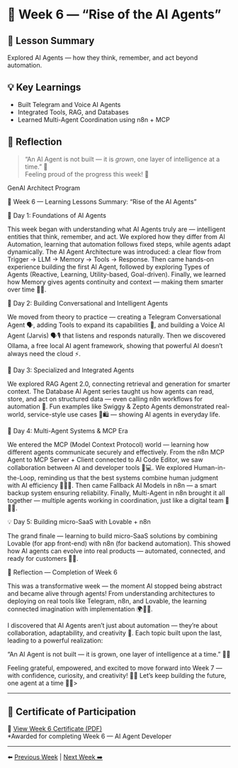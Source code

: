 # 🤖 Week 6 — “Rise of the AI Agents”

## 🧩 Lesson Summary
Explored AI Agents — how they think, remember, and act beyond automation.

## 💡 Key Learnings
- Built Telegram and Voice AI Agents  
- Integrated Tools, RAG, and Databases  
- Learned Multi-Agent Coordination using n8n + MCP

## 💭 Reflection
> “An AI Agent is not built — it is *grown*, one layer of intelligence at a time.” 🌱  
Feeling proud of the progress this week! 💪
>
GenAI Architect Program

🧭 Week 6 — Learning Lessons Summary: “Rise of the AI Agents”

🤖 Day 1: Foundations of AI Agents

This week began with understanding what AI Agents truly are — intelligent entities that think, remember, and act.
We explored how they differ from AI Automation, learning that automation follows fixed steps, while agents adapt dynamically.
The AI Agent Architecture was introduced: a clear flow from Trigger → LLM → Memory → Tools → Response.
Then came hands-on experience building the first AI Agent, followed by exploring Types of Agents (Reactive, Learning, Utility-based, Goal-driven).
Finally, we learned how Memory gives agents continuity and context — making them smarter over time 🧠✨.

💬 Day 2: Building Conversational and Intelligent Agents

We moved from theory to practice — creating a Telegram Conversational Agent 🗣️, adding Tools to expand its capabilities 🔧, and building a Voice AI Agent (Jarvis) 🗣️🎙️ that listens and responds naturally.
Then we discovered Ollama, a free local AI agent framework, showing that powerful AI doesn’t always need the cloud ⚡.

🧩 Day 3: Specialized and Integrated Agents

We explored RAG Agent 2.0, connecting retrieval and generation for smarter context.
The Database AI Agent series taught us how agents can read, store, and act on structured data — even calling n8n workflows for automation 🚀.
Fun examples like Swiggy & Zepto Agents demonstrated real-world, service-style use cases 🍔🛍️ — showing AI agents in everyday life.

🔗 Day 4: Multi-Agent Systems & MCP Era

We entered the MCP (Model Context Protocol) world — learning how different agents communicate securely and effectively.
From the n8n MCP Agent to MCP Server + Client connected to AI Code Editor, we saw collaboration between AI and developer tools 🤝💻.
We explored Human-in-the-Loop, reminding us that the best systems combine human judgment with AI efficiency 🧑‍💼🤖.
Then came Fallback AI Models in n8n — a smart backup system ensuring reliability.
Finally, Multi-Agent in n8n brought it all together — multiple agents working in coordination, just like a digital team 🧠🧠🧠.

💡 Day 5: Building micro-SaaS with Lovable + n8n

The grand finale — learning to build micro-SaaS solutions by combining Lovable (for app front-end) with n8n (for backend automation).
This showed how AI agents can evolve into real products — automated, connected, and ready for customers 💼🚀.

🌈 Reflection — Completion of Week 6

This was a transformative week — the moment AI stopped being abstract and became alive through agents!
From understanding architectures to deploying on real tools like Telegram, n8n, and Lovable, the learning connected imagination with implementation 🌍💬💡.

I discovered that AI Agents aren’t just about automation — they’re about collaboration, adaptability, and creativity 🤝.
Each topic built upon the last, leading to a powerful realization:

“An AI Agent is not built — it is grown, one layer of intelligence at a time.” 🌱✨

Feeling grateful, empowered, and excited to move forward into Week 7 — with confidence, curiosity, and creativity! 💪🔥
Let’s keep building the future, one agent at a time 🤖💙> 

---

## 🏅 Certificate of Participation  

📄 [View Week 6 Certificate (PDF)](../Certificates/Week-06.pdf)  
*Awarded for completing Week 6 — AI Agent Developer   

---

⬅️ [Previous Week](../Week-05/README.md) | [Next Week ➡️](../Week-07/README.md)
